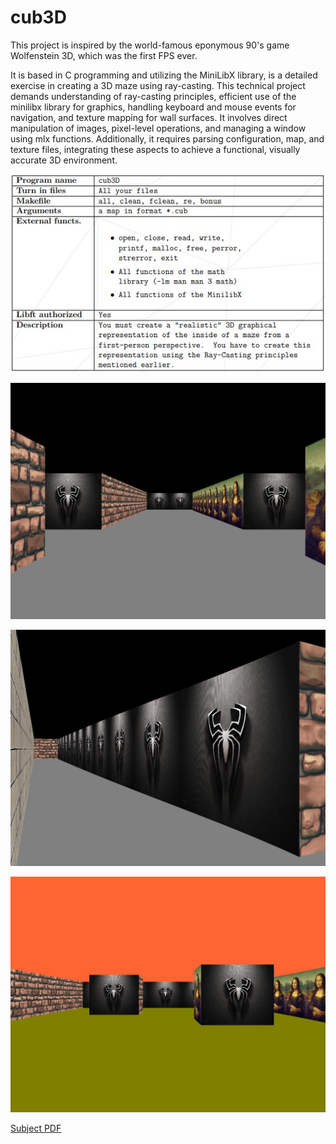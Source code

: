 # cub3D
This project is inspired by the world-famous eponymous 90's game Wolfenstein 3D, which was the first FPS ever.

It is based in C programming and utilizing the MiniLibX library, is a detailed exercise in creating a 3D maze using ray-casting.
This technical project demands understanding of ray-casting principles, efficient use of the minilibx library for graphics, handling keyboard and mouse events for navigation, and texture mapping for wall surfaces.
It involves direct manipulation of images, pixel-level operations, and managing a window using mlx functions.
Additionally, it requires parsing configuration, map, and texture files, integrating these aspects to achieve a functional, visually accurate 3D environment.


![cub3D subject table](https://github.com/Dsite42/cub3D/blob/master/readme/cub3D%20subject%20table.jpg)


![cub3D map example1](https://github.com/Dsite42/cub3D/blob/master/readme/cub3D%20map%20example1.jpg)


![cub3D map example2](https://github.com/Dsite42/cub3D/blob/master/readme/cub3D%20map%20example2.jpg)


![cub3D map example3](https://github.com/Dsite42/cub3D/blob/master/readme/cub3D%20map%20example3.jpg)


[Subject PDF](readme/subject-cub3D.pdf)
